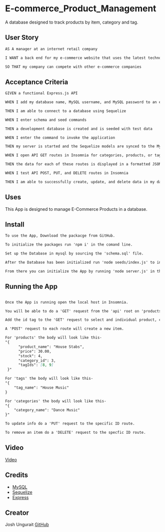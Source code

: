 # E-commerce_Product_Management
A database designed to track products by item, category and tag. 

## User Story

```md
AS A manager at an internet retail company

I WANT a back end for my e-commerce website that uses the latest technologies

SO THAT my company can compete with other e-commerce companies

```

## Acceptance Criteria

```md
GIVEN a functional Express.js API

WHEN I add my database name, MySQL username, and MySQL password to an environment variable file

THEN I am able to connect to a database using Sequelize

WHEN I enter schema and seed commands

THEN a development database is created and is seeded with test data

WHEN I enter the command to invoke the application

THEN my server is started and the Sequelize models are synced to the MySQL database

WHEN I open API GET routes in Insomnia for categories, products, or tags

THEN the data for each of these routes is displayed in a formatted JSON

WHEN I test API POST, PUT, and DELETE routes in Insomnia

THEN I am able to successfully create, update, and delete data in my database
```

## Uses
This App is designed to manage E-Commerce Products in a database. 

## Install
```md
To use the App, Download the packacge from GitHub.

To initialize the packages run 'npm i' in the comand line.

Set up the Database in mysql by sourcing the 'schema.sql' file.

After the Database has been initialized run 'node seeds/index.js' to initialize the Database seeds.

From there you can initialize the App by running 'node server.js' in the comand line. 
```

## Running the App
```md

Once the App is running open the local host in Insomnia.

You will be able to do a 'GET' request from the 'api' root on 'products', 'categories', and 'tag' routes.

Add the id tag to the 'GET' request to select and individual product, category or tag.

A 'POST' request to each route will create a new item. 

For 'products' the body will look like this- 
"{
      "product_name": "House Stabs",
      "price": 30.00,
      "stock": 4,
	  "category_id": 3,
      "tagIds": [8, 9]
 }"

For 'tags' the body will look like this- 
"{
    "tag_name": "House Music"
}

For 'categories' the body will look like this- 
"{
    "category_name": "Dance Music"
}"

To update info do a 'PUT' request to the specific ID route.

To remove an item do a 'DELETE' request to the specfic ID route.

```

## Video 
[Video](https://drive.google.com/file/d/17XWOi1PF2Uk3FIMfe0GDofXvBNastzbM/view)



## Credits
* [MySQL](https://www.mysql.com/)
* [Sequelize](https://sequelize.org/)
* [Express](https://www.npmjs.com/package/express)

## Creator
Josh Ungurait
[GitHub](https://github.com/jbungurait/Babylon_Social)